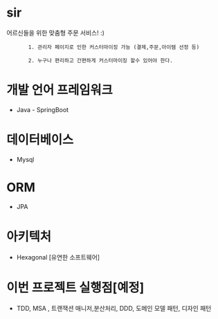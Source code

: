 # sir
어르신들을 위한 맞춤형 주문 서비스! :)

          
           1. 관리자 페이지로 인한 커스터마이징 가능 (결제,주문,아이템 선정 등) 

           2. 누구나 편리하고 간편하게 커스터마이징 할수 있어야 한다.

# 개발 언어 프레임워크
- Java - SpringBoot
# 데이터베이스
- Mysql
# ORM
- JPA
# 아키텍처
- Hexagonal [유연한 소프트웨어]
# 이번 프로젝트 실행점[예정]
- TDD, MSA , 트랜잭션 매니저,분산처리, DDD, 도메인 모델 패턴, 디자인 패턴 
